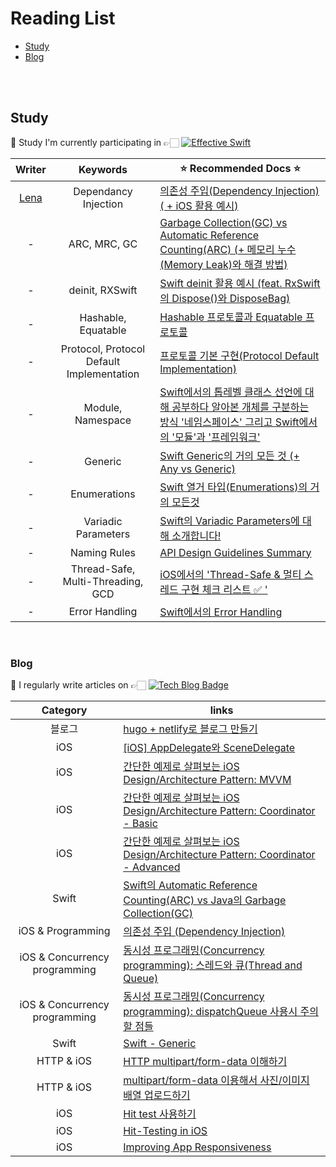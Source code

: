 
# Reading List
* [Study ](#Study)
* [Blog ](#Blog)

<br><br>

## Study
📄 Study I'm currently participating in 👉🏻 [![Effective Swift](http://img.shields.io/badge/Study-Effective%20Swift-710193?style=flat-square&logo=github&logoColor=white&link=https://github.com/TheSwiftists/effective-swift)](https://github.com/TheSwiftists/effective-swift)

| Writer | Keywords | ⭐️ Recommended Docs ⭐️ |
| :-: | :-: | -------- |
| [Lena](https://github.com/dev-Lena)     | Dependancy Injection     | [의존성 주입(Dependency Injection) ( + iOS 활용 예시)](https://github.com/TheSwiftists/effective-swift/blob/main/2%EC%9E%A5_%EA%B0%9D%EC%B2%B4_%EC%83%9D%EC%84%B1%EA%B3%BC_%ED%8C%8C%EA%B4%B4/item5.md)     |
| -     | ARC, MRC, GC     | [Garbage Collection(GC) vs Automatic Reference Counting(ARC) (+ 메모리 누수(Memory Leak)와 해결 방법)](https://github.com/TheSwiftists/effective-swift/blob/main/2%EC%9E%A5_%EA%B0%9D%EC%B2%B4_%EC%83%9D%EC%84%B1%EA%B3%BC_%ED%8C%8C%EA%B4%B4/item7.md)     |
| -     | deinit, RXSwift     | [Swift deinit 활용 예시 (feat. RxSwift의 Dispose()와 DisposeBag)](https://github.com/TheSwiftists/effective-swift/blob/main/2%EC%9E%A5_%EA%B0%9D%EC%B2%B4_%EC%83%9D%EC%84%B1%EA%B3%BC_%ED%8C%8C%EA%B4%B4/item8.md)     |
| -     | Hashable, Equatable     | [Hashable 프로토콜과 Equatable 프로토콜](https://github.com/TheSwiftists/effective-swift/blob/main/3%EC%9E%A5_%EB%AA%A8%EB%93%A0_%EA%B0%9D%EC%B2%B4%EC%9D%98_%EA%B3%B5%ED%86%B5_%EB%A9%94%EC%84%9C%EB%93%9C/item11.md)     |
| -     | Protocol, Protocol Default Implementation     | [프로토콜 기본 구현(Protocol Default Implementation)](https://github.com/TheSwiftists/effective-swift/blob/main/4%EC%9E%A5_%ED%81%B4%EB%9E%98%EC%8A%A4%EC%99%80_%EC%9D%B8%ED%84%B0%ED%8E%98%EC%9D%B4%EC%8A%A4/item21.md)     |
| -     | Module, Namespace     | [Swift에서의 톱레벨 클래스 선언에 대해 공부하다 알아본 개체를 구분하는 방식 '네임스페이스' 그리고 Swift에서의 '모듈'과 '프레임워크'](https://github.com/TheSwiftists/effective-swift/blob/main/4%EC%9E%A5_%ED%81%B4%EB%9E%98%EC%8A%A4%EC%99%80_%EC%9D%B8%ED%84%B0%ED%8E%98%EC%9D%B4%EC%8A%A4/item25.md)     |
| -     | Generic     | [Swift Generic의 거의 모든 것 (+ Any vs Generic)](https://github.com/TheSwiftists/effective-swift/pull/64/files?short_path=b5b4396#diff-b5b4396950d1ebc5784fa1b27aa00c09bb4d9a20448a15091492246e026c38a4)     |
| -     | Enumerations     | [Swift 열거 타입(Enumerations)의 거의 모든것](https://github.com/TheSwiftists/effective-swift/pull/74/files?short_path=a99983e#diff-a99983e745db76884a38bb59cdc781c673576fb8c293bcb6b3069892e252c2b2)     |
| -     | Variadic Parameters     | [Swift의 Variadic Parameters에 대해 소개합니다!](https://github.com/TheSwiftists/effective-swift/pull/90/files?short_path=bc57a45#diff-bc57a4569b0d635128e13ad4638a83b462dc485cf07ed482f9d8f141a87baccd)     |
| -     | Naming Rules     | [API Design Guidelines Summary](https://github.com/TheSwiftists/effective-swift/pull/117/files?short_path=f68e745#diff-f68e7456f058b290b8c456df56f3c9e5ab38b8d1964976172488151fa016c402)     |
| -     | Thread-Safe, Multi-Threading, GCD     | [iOS에서의 'Thread-Safe & 멀티 스레드 구현 체크 리스트 ✅ '](https://github.com/TheSwiftists/effective-swift/pull/123/files?short_path=9d643ae#diff-9d643ae657fc93a86026226f3480ce2dfe9ab05112e04bdbcb3fa21d41b057b8)     |
| -     | Error Handling     | [Swift에서의 Error Handling](https://github.com/TheSwiftists/effective-swift/pull/126/files?short_path=0dcad6b#diff-0dcad6ba9efb2d4a3f7e14351c633878eb27c1fde8bf7c47faf25b1ffbc80a05)     |


<br>


### Blog
📝 I regularly write articles on 👉🏻 [![Tech Blog Badge](http://img.shields.io/badge/-Tech%20blog-black?style=flat-square&logo=blogger&logoColor=white&link=https://lena-chamna.netlify.app/)](https://lena-chamna.netlify.app/)

| Category | links |
|:-----:|-------|
| 블로그 | [hugo + netlify로 블로그 만들기](https://lena-chamna.netlify.app/post/how_to_make_hugo_blog_with_netlify/) | 
| iOS | [[iOS] AppDelegate와 SceneDelegate](https://lena-chamna.netlify.app/post/appdelegate_and_scenedelegate/) |
| iOS | [간단한 예제로 살펴보는 iOS Design/Architecture Pattern: MVVM](https://lena-chamna.netlify.app/post/ios_design_pattern_mvvm/) | 
| iOS | [간단한 예제로 살펴보는 iOS Design/Architecture Pattern: Coordinator - Basic](https://lena-chamna.netlify.app/post/ios_design_pattern_coordinator_basic/) | [Coordinator](https://github.com/dev-Lena/Coordinator) |
| iOS | [간단한 예제로 살펴보는 iOS Design/Architecture Pattern: Coordinator - Advanced](https://lena-chamna.netlify.app/post/ios_design_pattern_coordinator_advanced/) | [Coordinator](https://github.com/dev-Lena/Coordinator) |
| Swift | [Swift의 Automatic Reference Counting(ARC) vs Java의 Garbage Collection(GC)](https://lena-chamna.netlify.app/post/automatic_reference_counting_vs_garbage_collection/) |
| iOS & Programming | [의존성 주입 (Dependency Injection)](https://lena-chamna.netlify.app/post/dependency_injection/) |
| iOS & Concurrency programming | [동시성 프로그래밍(Concurrency programming): 스레드와 큐(Thread and Queue)](https://master--lena-chamna.netlify.app/post/concurrency_programming_thread_and_queue/) |
| iOS & Concurrency programming | [동시성 프로그래밍(Concurrency programming): dispatchQueue 사용시 주의할 점들](https://lena-chamna.netlify.app/post/concurrency_programming_caution_when_using_dispatchqueue/) |
| Swift | [Swift - Generic](https://lena-chamna.netlify.app/post/introduce_swift_generic/) |
| HTTP & iOS | [HTTP multipart/form-data 이해하기](https://lena-chamna.netlify.app/post/http_multipart_form-data/) |
| HTTP & iOS | [multipart/form-data 이용해서 사진/이미지 배열 업로드하기](https://lena-chamna.netlify.app/post/uploading_array_of_images_using_multipart_form-data_in_swift/) | 
| iOS | [Hit test 사용하기](https://lena-chamna.netlify.app/post/practical_use_of_hit_test/) | 
| iOS | [Hit-Testing in iOS](https://lena-chamna.netlify.app/post/hit_testing_in_ios/) | 
| iOS | [Improving App Responsiveness](https://lena-chamna.netlify.app/post/improving_app_responsiveness/) |


